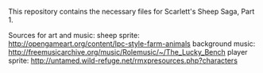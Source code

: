 This repository contains the necessary files for Scarlett's Sheep Saga, Part 1.

Sources for art and music:
sheep sprite: http://opengameart.org/content/lpc-style-farm-animals
background music: http://freemusicarchive.org/music/Rolemusic/~/The_Lucky_Bench
player sprite: http://untamed.wild-refuge.net/rmxpresources.php?characters
